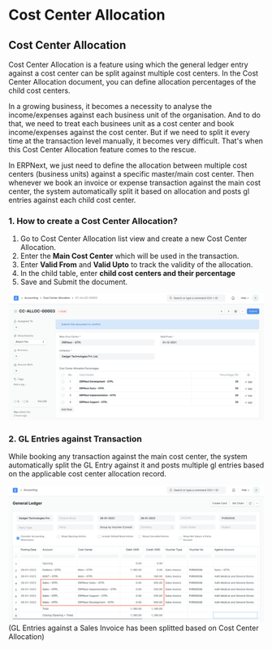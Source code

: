 
# Cost Center Allocation



## Cost Center Allocation


Cost Center Allocation is a feature using which the general ledger entry against a cost center can be split against multiple cost centers. In the Cost Center Allocation document, you can define allocation percentages of the child cost centers.


In a growing business, it becomes a necessity to analyse the income/expenses against each business unit of the organisation. And to do that, we need to treat each businees unit as a cost center and book income/expenses against the cost center. But if we need to split it every time at the transaction level manually, it becomes very difficult. That's when this Cost Center Allocation feature comes to the rescue.


In ERPNext, we just need to define the allocation between multiple cost centers (business units) against a specific master/main cost center. Then whenever we book an invoice or expense transaction against the main cost center, the system automatically split it based on allocation and posts gl entries against each child cost center.


### 1. How to create a Cost Center Allocation?


1. Go to Cost Center Allocation list view and create a new Cost Center Allocation.
2. Enter the **Main Cost Center** which will be used in the transaction.
3. Enter **Valid From** and **Valid Upto** to track the validity of the allocation.
4. In the child table, enter **child cost centers and their percentage**
5. Save and Submit the document.


![Cost Center Allocation](/files/cost-center-allocation5d3d2d.png)


### 2. GL Entries against Transaction


While booking any transaction against the main cost center, the system automatically split the GL Entry against it and posts multiple gl entries based on the applicable cost center allocation record.



![GL Entry based on Cost Center Allocation](/files/general-ledger-based-on-cost-center-allocation.png)
(GL Entries against a Sales Invoice has been splitted based on Cost Center Allocation)





